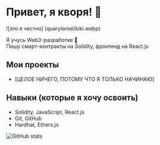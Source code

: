 # Привет, я кворя! 👋
![это я честно] (quarylaniel/kiki.webp)

Я учусь Web3-разработке 🚀  
Пишу смарт-контракты на Solidity, фронтенд на React.js  

## Мои проекты
- [ЦЕЛОЕ НИЧЕГО, ПОТОМУ ЧТО Я ТОЛЬКО НАЧИНАЮ]

## Навыки (которые я хочу освоить)
- Solidity, JavaScript, React.js
- Git, GitHub
- Hardhat, Ethers.js

![GitHub stats](https://github-readme-stats.vercel.app/api?username=quarylaniel&show_icons=true)
